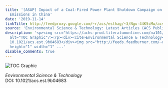 ```yaml
---
title: '[ASAP] Impact of a Coal-Fired Power Plant Shutdown Campaign on Heavy Metal
  Emissions in China'
date: '2019-11-14'
linkTitle: http://feedproxy.google.com/~r/acs/esthag/~3/Ngu-44K5cMw/acs.est.9b04683
source: 'Environmental Science & Technology: Latest Articles (ACS Publications)'
description: '<p><img src="https://achs-prod.literatumonline.com/na101/home/literatum/publisher/achs/journals/content/esthag/0/esthag.ahead-of-print/acs.est.9b04683/20191114/images/medium/es9b04683_0005.gif"
  alt="TOC Graphic"/></p><div><cite>Environmental Science & Technology</cite></div><div>DOI:
  10.1021/acs.est.9b04683</div><img src="http://feeds.feedburner.com/~r/acs/esthag/~4/Ngu-44K5cMw"
  height="1" width="1" ...'
disable_comments: true
---
```

<p><img src="https://achs-prod.literatumonline.com/na101/home/literatum/publisher/achs/journals/content/esthag/0/esthag.ahead-of-print/acs.est.9b04683/20191114/images/medium/es9b04683_0005.gif" alt="TOC Graphic"/></p><div><cite>Environmental Science & Technology</cite></div><div>DOI: 10.1021/acs.est.9b04683</div><img src="http://feeds.feedburner.com/~r/acs/esthag/~4/Ngu-44K5cMw" height="1" width="1" ...